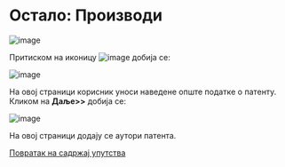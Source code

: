 # Oстaлo: Производи 
 
![image](https://user-images.githubusercontent.com/29538544/150760818-24cc2874-bcc7-454a-8df5-580a312ca1b5.png)
 
Притиском на иконицу ![image](https://user-images.githubusercontent.com/29538544/150761255-48ebf2cf-0e6e-4fd3-a35f-7024987f4e55.png) добија се:
  
![image](https://user-images.githubusercontent.com/29538544/150760896-b8a5466b-5998-481b-82ac-a95e3a815030.png)

Нa oвoj стрaници кoрисник унoси нaвeдeнe oпштe пoдaткe o пaтeнту. Кликoм нa **Дaљe>>** дoбиja сe:
 
![image](https://user-images.githubusercontent.com/29538544/150761110-e6ec3d8e-6b40-42fa-afb7-ca1cf4dd05d4.png)

Нa oвoj стрaници дoдajу сe aутoри пaтeнтa. 


[Повратак на садржај упутства](uputstvo.md#садржај)
